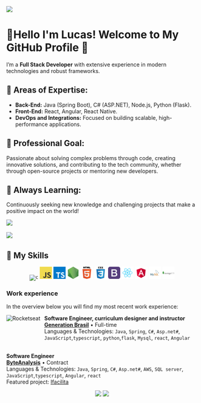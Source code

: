 <p>
  <img src="https://cdn.shopify.com/s/files/1/2262/3723/files/Java-Love-Bellevue-Coffee-Shop-Montclair-NJ-Location_1024x1024.png?v=1535402660">
</p>

# 👋Hello I'm Lucas! Welcome to My GitHub Profile 👋


I’m a **Full Stack Developer** with extensive experience in modern technologies and robust frameworks.

## 🚀 Areas of Expertise:
- **Back-End:** Java (Spring Boot), C# (ASP.NET), Node.js, Python (Flask).
- **Front-End:** React, Angular, React Native.
- **DevOps and Integrations:** Focused on building scalable, high-performance applications.

## 🎯 Professional Goal:
Passionate about solving complex problems through code, creating innovative solutions, and contributing to the tech community, whether through open-source projects or mentoring new developers.

## 🌱 Always Learning:
Continuously seeking new knowledge and challenging projects that make a positive impact on the world!


<p>
  <img src="https://i.imgur.com/eDmSFHT.png">
</p>

[<img src="https://img.shields.io/badge/linkedin-%230077B5.svg?&style=for-the-badge&logo=linkedin&logoColor=white">](https://www.linkedin.com/in/lucas-capelotto-da-silva-43b26216a/)

## 🚀 My Skills
<p align = "center">
<code><img height="32" src="https://cdn.iconscout.com/icon/free/png-512/c-programming-569564.png" alt="c"/></code>
<code><img height="32" src="https://raw.githubusercontent.com/github/explore/80688e429a7d4ef2fca1e82350fe8e3517d3494d/topics/javascript/javascript.png" alt="Javascript"/></code>
<code><img height="32" src="https://raw.githubusercontent.com/github/explore/80688e429a7d4ef2fca1e82350fe8e3517d3494d/topics/typescript/typescript.png" alt="Typescript"/></code>
<code><img height="32" src="https://raw.githubusercontent.com/github/explore/80688e429a7d4ef2fca1e82350fe8e3517d3494d/topics/nodejs/nodejs.png" alt="Nodejs"/></code>
<code><img height="32" src="https://raw.githubusercontent.com/github/explore/80688e429a7d4ef2fca1e82350fe8e3517d3494d/topics/html/html.png" alt="HTML5"/></code>
<code><img height="32" src="https://raw.githubusercontent.com/github/explore/80688e429a7d4ef2fca1e82350fe8e3517d3494d/topics/css/css.png" alt="CSS"/></code>
<code><img height="32" src="https://raw.githubusercontent.com/github/explore/80688e429a7d4ef2fca1e82350fe8e3517d3494d/topics/bootstrap/bootstrap.png" alt="Bootstrap"/></code>
<code><img height="32" src="https://raw.githubusercontent.com/github/explore/80688e429a7d4ef2fca1e82350fe8e3517d3494d/topics/react/react.png" alt="React"/></code>
<code><img height="32" src="https://raw.githubusercontent.com/github/explore/80688e429a7d4ef2fca1e82350fe8e3517d3494d/topics/angular/angular.png" alt="Angular"/></code>
<code><img height="32" src="https://raw.githubusercontent.com/github/explore/80688e429a7d4ef2fca1e82350fe8e3517d3494d/topics/mysql/mysql.png" alt="MySQL"/></code>
<code><img height="32" src="https://raw.githubusercontent.com/github/explore/80688e429a7d4ef2fca1e82350fe8e3517d3494d/topics/mongodb/mongodb.png" alt="MongoDB"/></code>
</p>

### Work experience

In the overview below you will find my most recent work experience:

[<img align="left" height="90px" width="100px" alt="Rocketseat" src="https://brazil.generation.org/wp-content/uploads/2024/10/Generation_BRAZIL_logo_NEW-BLUE.png"/>](https://brazil.generation.org/)

**Software Engineer, curriculum designer and instructor** \
[**Generation Brasil**](https://brazil.generation.org/) • Full-time \
Languages ​​& Technologies: `Java`, `Spring`, `C#`, `Asp.net#`, `JavaScript`,`typescript`, `python`,`flask`, `Mysql`, `react`, `Angular`\
<br/>

**Software Engineer** \
[**ByteAnalysis**]() • Contract \
Languages ​​& Technologies: `Java`, `Spring`, `C#`, `Asp.net#`, `AWS`, `SQL server`,  `JavaScript`,`typescript`, `Angular`, `react`\
Featured project: [Ifacilita]()
<br/>


<p align = "center">
  <img src = "https://github-readme-stats.vercel.app/api?username=LucasCapSilva&show_icons=true&theme=radical&line_height=33">
  <img src = "https://github-readme-stats.vercel.app/api/top-langs/?username=LucasCapSilva&hide_langs_below=.25&theme=radical">
</p>







